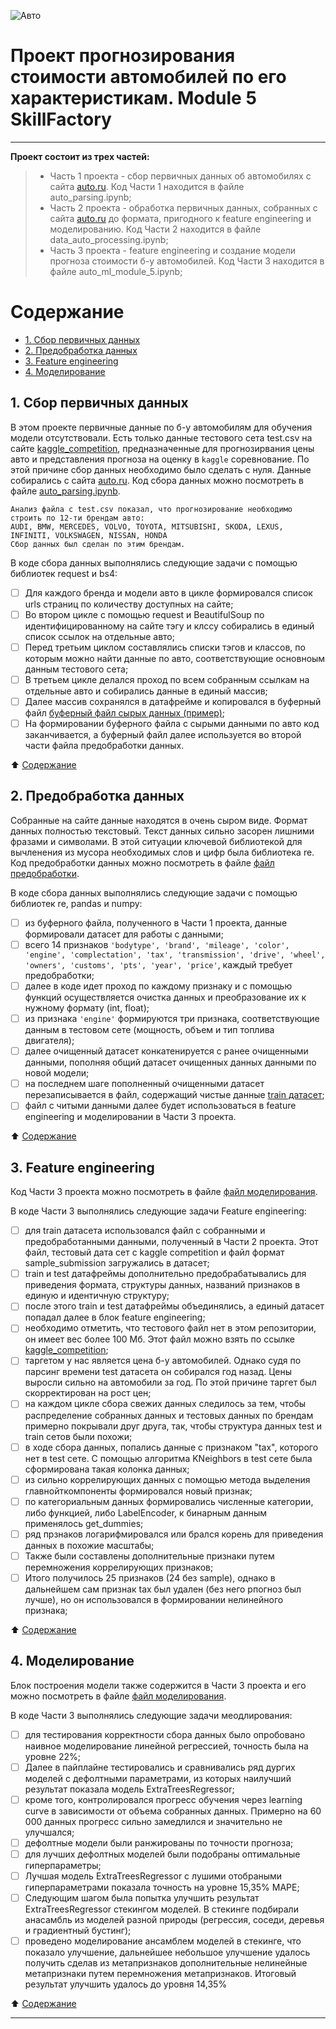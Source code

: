 ![Авто](https://demotivation.ru/wp-content/uploads/2020/10/c3c70dfaaf031be7f2b2cac82ed87ce8.jpg)

# **Проект прогнозирования стоимости автомобилей по его характеристикам. Module 5 SkillFactory**
__________________________________________________________________________________________________________________

**Проект состоит из трех частей:**
> - Часть 1 проекта - сбор первичных данных об автомобилях с сайта [auto.ru](https://auto.ru/). Код Части 1 находится в файле auto_parsing.ipynb;
> - Часть 2 проекта - обработка первичных данных, собранных с сайта [auto.ru](https://auto.ru/) до формата, пригодного к feature engineering и моделированию. Код Части 2 находится в файле data_auto_processing.ipynb;
> - Часть 3 проекта - feature engineering и создание модели прогноза стоимости б-у автомобилей. Код Части 3 находится в файле auto_ml_module_5.ipynb;

# Содержание <a name="вверх"></a>

- [1. Сбор первичных данных](#сбор)
- [2. Предобработка данных](#предобработка)
- [3. Feature engineering](#fe)
- [4. Моделирование](#модель)

## **1. Сбор первичных данных** <a name="сбор"></a>

В этом проекте первичные данные по б-у автомобилям для обучения модели отсутствовали. Есть только данные тестового сета test.csv на сайте [kaggle_competition](https://www.kaggle.com/c/sf-dst-car-price-prediction/data?select=test.csv), предназначенные для прогнозирвания цены авто и представления прогноза на оценку в ```kaggle``` соревнование. По этой причине сбор данных необходимо было сделать c нуля.
Данные собирались с сайта [auto.ru](https://auto.ru/). Код сбора данных можно посмотреть в файле [auto_parsing.ipynb](https://github.com/FierceDra/FierceDra-X.github.io/blob/main/module_5/auto_parsing.ipynb).
```
Анализ файла с test.csv показал, что прогнозирование необходимо строить по 12-ти брендам авто:
AUDI, BMW, MERCEDES, VOLVO, TOYOTA, MITSUBISHI, SKODA, LEXUS, INFINITI, VOLKSWAGEN, NISSAN, HONDA
Сбор данных был сделан по этим брендам.
```

В коде сбора данных выполнялись следующие задачи с помощью библиотек request и bs4:
- [ ] Для каждого бренда и модели авто в цикле формировался список urls страниц по количеству доступных на сайте;
- [ ] Во втором цикле с помощью request и BeautifulSoup по идентифицированному на сайте тэгу и клссу собирались в единый список ссылок на отдельные авто;
- [ ] Перед третьим циклом составлялись списки тэгов и классов, по которым можно найти данные по авто, соответствующие основноым данным тестового сета;
- [ ] В третьем цикле делался проход по всем собранным ссылкам на отдельные авто и собирались данные в единый массив;
- [ ] Далее массив сохранялся в датафрейме и копировался в буферный файл [буферный файл сырых данных (пример)](https://github.com/FierceDra/FierceDra-X.github.io/blob/main/module_5/data_auto_f.csv);
- [ ] На формировании буферного файла с сырыми данными по авто код заканчивается, а буферный файл далее используется во второй части файла предобработки данных.

:arrow_up: [Содержание](#вверх)

## **2. Предобработка данных** <a name="предобработка"></a>

Собранные на сайте данные находятся в очень сыром виде. Формат данных полностью текстовый. Текст данных сильно засорен лишними фразами и символами. В этой ситуации ключевой библиотекой для вычленения из мусора необходимых слов и цифр была библиотека re. Код предобработки данных можно посмотреть в файле [файл предобработки](https://github.com/FierceDra/FierceDra-X.github.io/blob/main/module_5/data_auto_processing.ipynb).

В коде сбора данных выполнялись следующие задачи с помощью библиотек re, pandas и numpy:
- [ ] из буферного файла, полученного в Части 1 проекта, данные формировали датасет для работы с данными;
- [ ] всего 14 признаков ```'bodytype', 'brand', 'mileage', 'color', 'engine', 'complectation',
       'tax', 'transmission', 'drive', 'wheel', 'owners', 'customs', 'pts',
       'year', 'price'```, каждый требует предобработки;
- [ ] далее в коде идет проход по каждому признаку и с помощью функций осуществляется очистка данных и преобразование их к нужному формату (int, float);
- [ ] из признака ```'engine'``` формируются три признака, соответствующие данным в тестовом сете (мощность, объем и тип топлива двигателя);
- [ ] далее очищенный датасет конкатенируется с ранее очищенными данными, пополняя общий датасет очищенных данных данными по новой модели;
- [ ] на последнем шаге пополненный очищенными датасет перезаписывается в файл, содержащий чистые данные [train датасет](https://github.com/FierceDra/FierceDra-X.github.io/blob/main/module_5/data_auto_processed_FINAL_3.csv);
- [ ] файл с читыми данными далее будет использоваться в feature engineering и моделировании в Части 3 проекта.

:arrow_up: [Содержание](#вверх)

## **3. Feature engineering** <a name="fe"></a>

Код Части 3 проекта можно посмотреть в файле [файл моделирования](https://github.com/FierceDra/FierceDra-X.github.io/blob/main/module_5/data_auto_processed_FINAL_3.csv).

В коде Части 3 выполнялись следующие задачи Feature engineering:
- [ ] для train датасета использовался файл с собранными и предобработанными данными, полученный в Части 2 проекта. Этот файл, тестовый дата сет с kaggle competition и файл формат sample_submission загружались в датасет;
- [ ] train и test датафреймы дополнительно предобрабатывались для приведения формата, структуры данных, названий признаков в единую и идентичную структуру;
- [ ] после этого  train и test датафреймы объединялись, а единый датасет попадал далее в блок feature engineering;
- [ ] необходимо отметить, что тестового файл нет в этом репозитории, он имеет вес более 100 Мб. Этот файл можно взять по ссылке [kaggle_competition](https://www.kaggle.com/c/sf-dst-car-price-prediction/data?select=test.csv);
- [ ] таргетом у нас является цена б-у автомобилей. Однако судя по парсинг времени test датасета он собирался год назад. Цены выросли сильно на автомобили за год. По этой причине таргет был скорректирован на рост цен;
- [ ] на каждом цикле сбора свежих данных следилось за тем, чтобы распределение собранных данных и тестовых данных по брендам примерно покрывали друг друга, так, чтобы структура данных test и train сетов были похожи;
- [ ] в ходе сбора данных, попались данные с признаком "tax", которого нет в test сете. С помощью алгоритма KNeighbors  в test сете была сформирована такая колонка данных;
- [ ] из сильно коррелирующих данных с помощью метода выделения главнойткомпоненты формировался новый признак;
- [ ] по категориальным данных формировались численные категории, либо функцией, либо LabelEncoder, к бинарным данным применялось get_dummies;
- [ ] ряд прзнаков логарифмировался или брался корень для приведения данных в похожие масштабы;
- [ ] Также были составлены дополнительные признаки путем перемножения коррелирующих признаков;
- [ ] Итого получилось 25 признаков (24 без sample), однако в дальнейшем сам признак tax был удален (без него рпогноз был лучше), но он использовался в формировании нелинейного признака;

:arrow_up: [Содержание](#вверх)

## **4. Моделирование** <a name="модель"></a>
Блок построения модели также содержится в Части 3 проекта и его можно посмотреть в файле [файл моделирования](https://github.com/FierceDra/FierceDra-X.github.io/blob/main/module_5/data_auto_processed_FINAL_3.csv).

В коде Части 3 выполнялись следующие задачи меодлирования:
- [ ] для тестирования корректности сбора данных было опробовано наивное моделирование линейной регрессией, точность была на уровне 22%;
- [ ] Далее в пайплайне тестировались и сравнивались ряд дургих моделей с дефолтными параметрами, из которых наилучший результат показала модель ExtraTreesRegressor;
- [ ] кроме того, контролировался прогресс обучения через learning curve в зависимости от объема собранных данных. Примерно на 60 000 данных прогресс сильно замедлился и значительно не улучшался;
- [ ] дефолтные модели были ранжированы по точности прогноза;
- [ ] для лучших дефолтных моделей были подобраны оптимальные гиперпараметры;
- [ ] Лучшая модель ExtraTreesRegressor с лушими отобраными гиперпараметрами показала точность на уровне 15,35% МАРЕ;
- [ ] Следующим шагом была попытка улучшить результат ExtraTreesRegressor стекингом моделей. В стекинге подбирали анасамбль из моделей разной природы (регрессия, соседи, деревья и градиентный бустинг);
- [ ] проведено моделирование ансамблем моделей в стекинге, что показало улучшение, дальнейшее небольшое улучшение удалось получить сделав из метапризнаков дополнительные нелинейные метапризнаки путем перемножения метапризнаков. Итоговый результат улучшить удалось до уровня 14,35%

:arrow_up: [Содержание](#вверх)
___________

